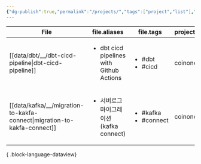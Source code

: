 ```yaml
---
{"dg-publish":true,"permalink":"/projects/","tags":["project","list"],"dgHomeLink":true,"dgShowInlineTitle":true,"dgEnableSearch":true,"dgLinkPreview":true,"dgShowTags":true,"noteIcon":"","created":"2024-07-17T22:38:43.008+09:00"}
---
```




| File                                                                        | file.aliases                                             | file.tags                                 | project.company |
| --------------------------------------------------------------------------- | -------------------------------------------------------- | ----------------------------------------- | --------------- |
| [[data/dbt/__/dbt-cicd-pipeline\|dbt-cicd-pipeline]]                     | <ul><li>dbt cicd pipelines with Github Actions</li></ul> | <ul><li>#dbt</li><li>#cicd</li></ul>      | coinone         |
| [[data/kafka/__/migration-to-kakfa-connect\|migration-to-kakfa-connect]] | <ul><li>서버로그 마이그레이션 (kafka connect)</li></ul>            | <ul><li>#kafka</li><li>#connect</li></ul> | coinone         |

{ .block-language-dataview}